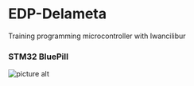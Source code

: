 # EDP-Delameta
Training programming microcontroller with Iwancilibur

### STM32 BluePill
![picture alt](https://user-images.githubusercontent.com/8062959/50537633-57946b80-0b73-11e9-92f8-e4ee15e2e923.png)
